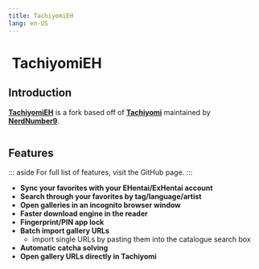 ```yaml
---
title: TachiyomiEH
lang: en-US
---
```


# <img class="headerLogo" :src="$withBase('/assets/media/fork-EH-icon.png')"> TachiyomiEH

<forkButtons forkName="TachiyomiEH" downloadLink="https://api.github.com/repos/NerdNumber9/TachiyomiEH/releases/latest" githubLink="window.open('https://github.com/NerdNumber9/TachiyomiEH')"/>

## Introduction
**[TachiyomiEH](https://github.com/NerdNumber9/TachiyomiEH)** is a fork based off of **[Tachiyomi](https://github.com/inorichi/tachiyomi)** maintained by **[NerdNumber9](https://github.com/NerdNumber9)**.

<img :src="$withBase('/assets/media/fork-EH-banner.png')"/>

## Features
::: aside
For full list of features, visit the GitHub page.
:::

- **Sync your favorites with your EHentai/ExHentai account**
- **Search through your favorites by tag/language/artist**
- **Open galleries in an incognito browser window**
- **Faster download engine in the reader**
- **Fingerprint/PIN app lock**
- **Batch import gallery URLs**
  - import single URLs by pasting them into the catalogue search box
- **Automatic catcha solving**
- **Open gallery URLs directly in Tachiyomi**
